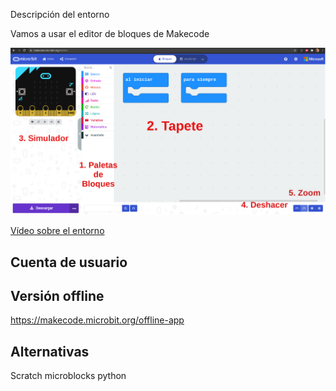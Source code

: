 Descripción del entorno

Vamos a usar el editor de bloques de Makecode   

![](./images/IDE-makecode_texto.png)

[Vídeo sobre el entorno](./videos/makecode_descripcion_entorno_tiene_bostezo.mkv)


## Cuenta de usuario


## Versión offline

https://makecode.microbit.org/offline-app


## Alternativas

Scratch
microblocks
python